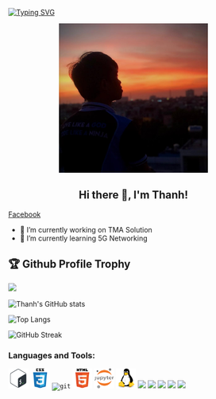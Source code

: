 


[![Typing SVG](https://readme-typing-svg.herokuapp.com?multiline=true&width=500&lines=Embedded+Developer.++++++++++)](https://git.io/typing-svg)

<p align="center">
  <img width="300" height = "300" src="https://github.com/vanthanhnguyen99/vanthanhnguyen99/blob/main/avatar.jpg" />
</p>  
<h2 align="center">Hi there 👋, I'm Thanh!</h2>



<a href="https://fb.com/vanthanhnguyen1999" target="blank">Facebook</a>

- 🔭 I’m currently working on TMA Solution
- 🌱 I’m currently learning 5G Networking

<h2>🏆 Github Profile Trophy</h2>
<img width=800 src="https://github-profile-trophy.vercel.app/?username=vanthanhnguyen99&column=9&theme=gruvbox&no-frame=true"/>

![Thanh's GitHub stats](https://github-readme-stats.vercel.app/api?username=vanthanhnguyen99&show_icons=true&theme=tokyonight)


![Top Langs](https://github-readme-stats.vercel.app/api/top-langs/?username=vanthanhnguyen99&layout=compact)

![GitHub Streak](https://github-readme-streak-stats.herokuapp.com?user=vanthanhnguyen99&theme=neon-palenight&hide_border=true)

<h3 align="left">Languages and Tools:</h3>
<code><img src="https://raw.githubusercontent.com/devicons/devicon/master/icons/bash/bash-original.svg" alt="bash" width="40" height="40"/></code>
<code><img src="https://raw.githubusercontent.com/devicons/devicon/master/icons/css3/css3-original-wordmark.svg" alt="css3" width="40" height="40"/></code>
<code><img src="https://www.vectorlogo.zone/logos/git-scm/git-scm-icon.svg" alt="git" width="40" height="40"/></code>
<code><img src="https://raw.githubusercontent.com/devicons/devicon/master/icons/html5/html5-original-wordmark.svg" alt="html5" width="40" height="40"/></code>
<code><img src="https://raw.githubusercontent.com/devicons/devicon/master/icons/jupyter/jupyter-original-wordmark.svg" alt="Jupyter" width="40" height="40"/></code>
<code><img src="https://raw.githubusercontent.com/devicons/devicon/master/icons/linux/linux-original.svg" alt="linux" width="40" height="40"/></code>
<code><img height="40" src="https://raw.githubusercontent.com/shinokada/shinokada/master/assets/python.png"></code>
<code><img height="40" src="https://raw.githubusercontent.com/shinokada/shinokada/master/assets/javascript.png"></code>
<code><img height="40" src="https://raw.githubusercontent.com/shinokada/shinokada/master/assets/php.png"></code>
<code><img height="40" src="https://raw.githubusercontent.com/shinokada/shinokada/master/assets/visual-studio-code.png"></code>
<code><img height="40" src="https://raw.githubusercontent.com/shinokada/shinokada/master/assets/vim.png"></code>  
